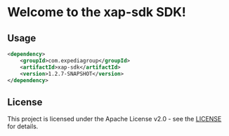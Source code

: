 # Welcome to the xap-sdk SDK!

## Usage
```xml
<dependency>
    <groupId>com.expediagroup</groupId>
    <artifactId>xap-sdk</artifactId>
    <version>1.2.7-SNAPSHOT</version>
</dependency>
```

## License

This project is licensed under the Apache License v2.0 - see the [LICENSE](LICENSE) for details.
